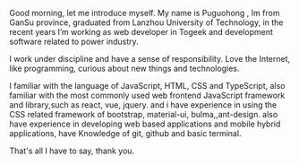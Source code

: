 Good morning, let me introduce myself. My name is Puguohong , Im from GanSu province, graduated from Lanzhou University of Technology, in the recent years I’m working as web developer in Togeek and development software related to power industry.

I work under discipline and have a sense of responsibility. Love the Internet, like programming, curious about new things and technologies.

I familiar with the language of JavaScript, HTML, CSS and TypeScript, also familiar with the most commonly used web frontend JavaScript framework and library,such as react, vue, jquery. and i have experience in using the CSS related framework of bootstrap, material-ui, bulma,,ant-design. also have experience in developing web based applications and mobile hybrid applications, have Knowledge of git, github and basic terminal.

That's all I have to say, thank you.
